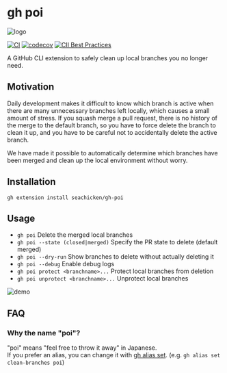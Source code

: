 # gh poi

<img alt="logo" src="https://user-images.githubusercontent.com/5178598/152155497-c06799b7-a95a-44e5-a8a0-a0a9c96ce646.png" />

<a href="https://github.com/seachicken/gh-poi/actions/workflows/ci.yml"><img alt="CI" src="https://github.com/seachicken/gh-poi/actions/workflows/ci.yml/badge.svg" /></a>
<a href="https://codecov.io/gh/seachicken/gh-poi"><img alt="codecov" src="https://codecov.io/gh/seachicken/gh-poi/branch/main/graph/badge.svg?token=tcPxPgst2q" /></a>
<a href="https://bestpractices.coreinfrastructure.org/projects/6380"><img alt="CII Best Practices" src="https://bestpractices.coreinfrastructure.org/projects/6380/badge" /></a>

A GitHub CLI extension to safely clean up local branches you no longer need.

## Motivation

Daily development makes it difficult to know which branch is active when there are many unnecessary branches left locally, which causes a small amount of stress. If you squash merge a pull request, there is no history of the merge to the default branch, so you have to force delete the branch to clean it up, and you have to be careful not to accidentally delete the active branch.

We have made it possible to automatically determine which branches have been merged and clean up the local environment without worry.

## Installation

```
gh extension install seachicken/gh-poi
```

## Usage

- `gh poi` Delete the merged local branches
- `gh poi --state (closed|merged)` Specify the PR state to delete (default merged)
- `gh poi --dry-run` Show branches to delete without actually deleting it
- `gh poi --debug` Enable debug logs
- `gh poi protect <branchname>...` Protect local branches from deletion
- `gh poi unprotect <branchname>...` Unprotect local branches

<img alt="demo" src="https://user-images.githubusercontent.com/5178598/140624593-bf38ded3-388b-4a4b-a5c0-4053f8de51ad.gif" />

## FAQ

### Why the name "poi"?

"poi" means "feel free to throw it away" in Japanese.  
If you prefer an alias, you can change it with [gh alias set](https://cli.github.com/manual/gh_alias_set). (e.g. `gh alias set clean-branches poi`)
